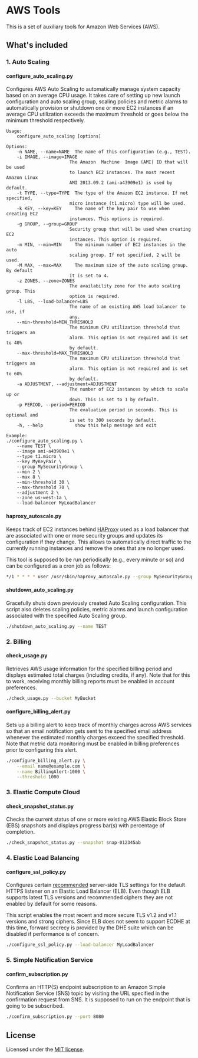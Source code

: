 # AWS Tools

This is a set of auxiliary tools for Amazon Web Services (AWS).

## What's included

### 1. Auto Scaling

#### configure_auto_scaling.py

Configures AWS Auto Scaling to automatically manage system capacity based on
an average CPU usage. It takes care of setting up new launch configuration
and auto scaling group, scaling policies and metric alarms to automatically
provision or shutdown one or more EC2 instances if an average CPU utilization
exceeds the maximum threshold or goes below the minimum threshold respectively.

```
Usage:
    configure_auto_scaling [options]

Options:
    -n NAME, --name=NAME  The name of this configuration (e.g., TEST).
    -i IMAGE, --image=IMAGE
                        The Amazon  Machine  Image (AMI) ID that will be used
                        to launch EC2 instances. The most recent Amazon Linux
                        AMI 2013.09.2 (ami-a43909e1) is used by default.
    -t TYPE, --type=TYPE  The type of the Amazon EC2 instance. If not specified,
                        micro instance (t1.micro) type will be used.
    -k KEY, --key=KEY     The name of the key pair to use when creating EC2
                        instances. This options is required.
    -g GROUP, --group=GROUP
                        Security group that will be used when creating EC2
                        instances. This option is required.
    -m MIN, --min=MIN     The minimum number of EC2 instances in the auto
                        scaling group. If not specified, 2 will be used.
    -M MAX, --max=MAX     The maximum size of the auto scaling group. By default
                        it is set to 4.
    -z ZONES, --zone=ZONES
                        The availability zone for the auto scaling group. This
                        option is required.
    -l LBS, --load-balancer=LBS
                        The name of an existing AWS load balancer to use, if
                        any.
    --min-threshold=MIN_THRESHOLD
                        The minimum CPU utilization threshold that triggers an
                        alarm. This option is not required and is set to 40%
                        by default.
    --max-threshold=MAX_THRESHOLD
                        The maximum CPU utilization threshold that triggers an
                        alarm. This option is not required and is set to 60%
                        by default.
    -a ADJUSTMENT, --adjustment=ADJUSTMENT
                        The number of EC2 instances by which to scale up or
                        down. This is set to 1 by default.
    -p PERIOD, --period=PERIOD
                        The evaluation period in seconds. This is optional and
                        is set to 300 seconds by default.
    -h, --help            show this help message and exit

Example:
./configure_auto_scaling.py \
    --name TEST \
    --image ami-a43909e1 \
    --type t1.micro \
    --key MyKeyPair \
    --group MySecurityGroup \
    --min 2 \
    --max 8 \
    --min-threshold 30 \
    --max-threshold 70 \
    --adjustment 2 \
    --zone us-west-1a \
    --load-balancer MyLoadBalancer
```

#### haproxy_autoscale.py

Keeps track of EC2 instances behind [HAProxy](http://haproxy.1wt.eu/) used as
a load balancer that are associated with one or more security groups and updates
its configuration if they change. This allows to automatically direct traffic
to the currently running instances and remove the ones that are no longer used.

This tool is supposed to be run periodically (e.g., every minute or so) and
can be configured as a cron job as follows:

```bash
*/1 * * * * user /usr/sbin/haproxy_autoscale.py --group MySecurityGroup
```

#### shutdown_auto_scaling.py

Gracefully shuts down previously created Auto Scaling configuration. This script
also deletes scaling policies, metric alarms and launch configuration associated
with the specified Auto Scaling group.

```bash
./shutdown_auto_scaling.py --name TEST
```

### 2. Billing

#### check_usage.py

Retrieves AWS usage information for the specified billing period and displays
estimated total charges (including credits, if any). Note that for this to work,
receiving monthly billing reports must be enabled in account preferences.

```bash
./check_usage.py --bucket MyBucket
```

#### configure_billing_alert.py

Sets up a billing alert to keep track of monthly charges across AWS services so
that an email notification gets sent to the specified email address whenever the
estimated monthly charges exceed the specified threshold. Note that metric data
monitoring must be enabled in billing preferences prior to configuring this alert.

```bash
./configure_billing_alert.py \
    --email name@example.com \
    --name BillingAlert-1000 \
    --threshold 1000
```

### 3. Elastic Compute Cloud

#### check_snapshot_status.py

Checks the current status of one or more existing AWS Elastic Block Store (EBS)
snapshots and displays progress bar(s) with percentage of completion.

```bash
./check_snapshot_status.py --snapshot snap-012345ab
```

### 4. Elastic Load Balancing

#### configure_ssl_policy.py

Configures certain [recommended](https://wiki.mozilla.org/Security/Server_Side_TLS)
server-side TLS settings for the default HTTPS listener on an Elastic Load
Balancer (ELB). Even though ELB supports latest TLS versions and recommended
ciphers they are not enabled by default for some reasons.


This script enables the most recent and more secure TLS v1.2 and v1.1 versions
and strong ciphers. Since ELB does not seem to support ECDHE at this time, forward
secrecy is provided by the DHE suite which can be disabled if performance is of
concern.

```bash
./configure_ssl_policy.py --load-balancer MyLoadBalancer
```

### 5. Simple Notification Service

#### confirm_subscription.py

Confirms an HTTP(S) endpoint subscription to an Amazon Simple Notification Service
(SNS) topic by visiting the URL specified in the confirmation request from SNS.
It is supposed to run on the endpoint that is going to be subscribed.

```bash
./confirm_subscription.py --port 8080
```

## License

Licensed under the [MIT license](LICENSE).
